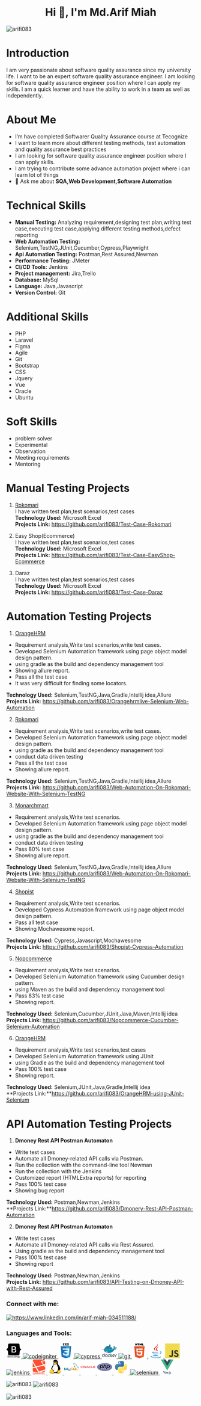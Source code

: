  <h1 align="center">Hi 👋, I'm Md.Arif Miah</h1>
 <p align="left"> <img src="https://komarev.com/ghpvc/?username=arifi083&label=Profile%20views&color=0e75b6&style=flat" alt="arifi083" /> </p>
<h1>Introduction</h1>
<p >I am very passionate about software quality assurance since my university life. I want to be an expert software quality assurance engineer.  I am looking for software quality assurance engineer position where I can apply my skills. I am a quick learner and have the ability to work in a team as well as independently.</p>

<h1>About Me</h1>

- I’m have completed Softwarer Quality Assurance course at Tecognize
-  I want to learn more about different testing methods, test automation and quality assurance best practices 
- I am looking for software quality assurance engineer position where I can apply skills.
- I am trying to contribute some advance automation  project where i can learn lot of things
- 💬 Ask me about **SQA,Web Development,Software Automation**


<h1>Technical Skills</h1>

- **Manual Testing:** Analyzing requirement,designing test plan,writing test case,executing test case,applying different testing methods,defect reporting
- **Web Automation Testing:** Selenium,TestNG,JUnit,Cucumber,Cypress,Playwright
- **Api Automation Testing:** Postman,Rest Assured,Newman
- **Performance Testing:** JMeter
- **CI/CD Tools:** Jenkins
- **Project management:** Jira,Trello
- **Database:** MySql
- **Language:** Java,Javascript
- **Version Control:** Git
<h1>Additional Skills</h1>

- PHP
- Laravel
- Figma
- Agile
- Git
- Bootstrap
- CSS
- Jquery
- Vue
- Oracle
- Ubuntu

<h1>Soft Skills</h1>

- problem solver
- Experimental
- Observation
- Meeting requirements
- Mentoring
  

<h1>Manual Testing Projects</h1>

1.  <a href="https://www.rokomari.com/book">Rokomari </a> </br>
    I have written test plan,test scenarios,test cases </br>
    **Technology Used:** Microsoft Excel </br>
    **Projects Link:** https://github.com/arifi083/Test-Case-Rokomari

2.  Easy Shop(Ecommerce) </br>
    I have written test plan,test scenarios,test cases </br>
    **Technology Used:** Microsoft Excel </br>
    **Projects Link:** https://github.com/arifi083/Test-Case-EasyShop-Ecommerce

3.  Daraz </br>
    I have written test plan,test scenarios,test cases </br>
    **Technology Used:** Microsoft Excel </br>
    **Projects Link:** https://github.com/arifi083/Test-Case-Daraz

<h1>Automation Testing Projects</h1>

1. <a href="https://opensource-demo.orangehrmlive.com/web/index.php/auth/login">OrangeHRM</a> </br>

- Requirement analysis,Write test scenarios,write test cases.
- Developed Selenium Automation framework using page object model design pattern.
- using gradle as the build and dependency management tool
- Showing allure report.
- Pass all the test case
- It was very difficult for finding some locators.

**Technology Used:** Selenium,TestNG,Java,Gradle,Intellij idea,Allure </br>
**Projects Link:** https://github.com/arifi083/Orangehrmlive-Selenium-Web-Automation

2. <a href="https://www.rokomari.com/book"> Rokomari </a> </br>

- Requirement analysis,Write test scenarios,write test cases.
- Developed Selenium Automation framework using page object model design pattern.
- using gradle as the build and dependency management tool
- conduct data driven testing
- Pass all the test case
- Showing allure report.

**Technology Used:** Selenium,TestNG,Java,Gradle,Intellij idea,Allure </br>
**Projects Link:** https://github.com/arifi083/Web-Automation-On-Rokomari-Website-With-Selenium-TestNG

3. <a href="https://monarchmart.com/">Monarchmart </a></br>

- Requirement analysis,Write test scenarios.
- Developed Selenium Automation framework using page object model design pattern.
- using gradle as the build and dependency management tool
- conduct data driven testing
- Pass 80% test case
- Showing allure report.

**Technology Used:** Selenium,TestNG,Java,Gradle,Intellij idea,Allure </br>
**Projects Link:** https://github.com/arifi083/Web-Automation-On-Rokomari-Website-With-Selenium-TestNG

4. <a href="https://shopist.io/"> Shopist </a></br>

- Requirement analysis,Write test scenarios.
- Developed Cypress Automation framework using page object model design pattern.
- Pass all test case
- Showing Mochawesome report.

**Technology Used:** Cypress,Javascript,Mochawesome </br>
**Projects Link:** https://github.com/arifi083/Shopist-Cypress-Automation

5. <a href="https://admin-demo.nopcommerce.com/">Nopcommerce</a></br>

- Requirement analysis,Write test scenarios.
- Developed Selenium Automation framework using Cucumber design pattern.
- using Maven as the build and dependency management tool
- Pass 83% test case
- Showing report.

**Technology Used:** Selenium,Cucumber,JUnit,Java,Maven,Intellij idea </br>
**Projects Link:** https://github.com/arifi083/Nopcommerce-Cucumber-Selenium-Automation


6. <a href="https://opensource-demo.orangehrmlive.com/web/index.php/auth/login">OrangeHRM</a> </br>

- Requirement analysis,Write test scenarios,test cases
- Developed Selenium Automation framework using JUnit
- using Gradle as the build and dependency management tool
- Pass 100% test case
- Showing report.

**Technology Used:** Selenium,JUnit,Java,Gradle,Intellij idea </br>
**Projects Link:**https://github.com/arifi083/OrangeHRM-using-JUnit-Selenium

<h1>API Automation Testing Projects</h1>

1. **Dmoney Rest API Postman Automaton** </br>
 - Write test cases
 - Automate all Dmoney-related API calls via Postman.
 - Run the collection with the command-line tool Newman
 - Run the collection with the Jenkins
 - Customized report (HTMLExtra reports) for reporting
 - Pass 100% test case
 - Showing bug report
 
**Technology Used:** Postman,Newman,Jenkins </br>
**Projects Link:**https://github.com/arifi083/Dmonery-Rest-API-Postman-Automation

2. **Dmoney Rest API Postman Automaton** </br>
 - Write test cases
 - Automate all Dmoney-related API calls via Rest Assured.
 - Using gradle as the build and dependency management tool
 - Pass 100% test case
 - Showing report

**Technology Used:** Postman,Newman,Jenkins </br>
**Projects Link:** https://github.com/arifi083/API-Testing-on-Dmoney-API-with-Rest-Assured


<h3 align="left">Connect with me:</h3>
<p align="left">
<a href="https://linkedin.com/in/https://www.linkedin.com/in/arif-miah-034511188/" target="blank"><img align="center" src="https://raw.githubusercontent.com/rahuldkjain/github-profile-readme-generator/master/src/images/icons/Social/linked-in-alt.svg" alt="https://www.linkedin.com/in/arif-miah-034511188/" height="30" width="40" /></a>
</p>

<h3 align="left">Languages and Tools:</h3>
<p align="left"> <a href="https://getbootstrap.com" target="_blank" rel="noreferrer"> <img src="https://raw.githubusercontent.com/devicons/devicon/master/icons/bootstrap/bootstrap-plain-wordmark.svg" alt="bootstrap" width="40" height="40"/> </a> <a href="https://codeigniter.com" target="_blank" rel="noreferrer"> <img src="https://cdn.worldvectorlogo.com/logos/codeigniter.svg" alt="codeigniter" width="40" height="40"/> </a> <a href="https://www.w3schools.com/css/" target="_blank" rel="noreferrer"> <img src="https://raw.githubusercontent.com/devicons/devicon/master/icons/css3/css3-original-wordmark.svg" alt="css3" width="40" height="40"/> </a> <a href="https://www.cypress.io" target="_blank" rel="noreferrer"> <img src="https://raw.githubusercontent.com/simple-icons/simple-icons/6e46ec1fc23b60c8fd0d2f2ff46db82e16dbd75f/icons/cypress.svg" alt="cypress" width="40" height="40"/> </a> <a href="https://www.docker.com/" target="_blank" rel="noreferrer"> <img src="https://raw.githubusercontent.com/devicons/devicon/master/icons/docker/docker-original-wordmark.svg" alt="docker" width="40" height="40"/> </a> <a href="https://git-scm.com/" target="_blank" rel="noreferrer"> <img src="https://www.vectorlogo.zone/logos/git-scm/git-scm-icon.svg" alt="git" width="40" height="40"/> </a> <a href="https://www.w3.org/html/" target="_blank" rel="noreferrer"> <img src="https://raw.githubusercontent.com/devicons/devicon/master/icons/html5/html5-original-wordmark.svg" alt="html5" width="40" height="40"/> </a> <a href="https://www.java.com" target="_blank" rel="noreferrer"> <img src="https://raw.githubusercontent.com/devicons/devicon/master/icons/java/java-original.svg" alt="java" width="40" height="40"/> </a> <a href="https://developer.mozilla.org/en-US/docs/Web/JavaScript" target="_blank" rel="noreferrer"> <img src="https://raw.githubusercontent.com/devicons/devicon/master/icons/javascript/javascript-original.svg" alt="javascript" width="40" height="40"/> </a> <a href="https://www.jenkins.io" target="_blank" rel="noreferrer"> <img src="https://www.vectorlogo.zone/logos/jenkins/jenkins-icon.svg" alt="jenkins" width="40" height="40"/> </a> <a href="https://laravel.com/" target="_blank" rel="noreferrer"> <img src="https://raw.githubusercontent.com/devicons/devicon/master/icons/laravel/laravel-plain-wordmark.svg" alt="laravel" width="40" height="40"/> </a> <a href="https://www.linux.org/" target="_blank" rel="noreferrer"> <img src="https://raw.githubusercontent.com/devicons/devicon/master/icons/linux/linux-original.svg" alt="linux" width="40" height="40"/> </a> <a href="https://www.mysql.com/" target="_blank" rel="noreferrer"> <img src="https://raw.githubusercontent.com/devicons/devicon/master/icons/mysql/mysql-original-wordmark.svg" alt="mysql" width="40" height="40"/> </a> <a href="https://www.oracle.com/" target="_blank" rel="noreferrer"> <img src="https://raw.githubusercontent.com/devicons/devicon/master/icons/oracle/oracle-original.svg" alt="oracle" width="40" height="40"/> </a> <a href="https://www.php.net" target="_blank" rel="noreferrer"> <img src="https://raw.githubusercontent.com/devicons/devicon/master/icons/php/php-original.svg" alt="php" width="40" height="40"/> </a> <a href="https://www.python.org" target="_blank" rel="noreferrer"> <img src="https://raw.githubusercontent.com/devicons/devicon/master/icons/python/python-original.svg" alt="python" width="40" height="40"/> </a> <a href="https://www.selenium.dev" target="_blank" rel="noreferrer"> <img src="https://raw.githubusercontent.com/detain/svg-logos/780f25886640cef088af994181646db2f6b1a3f8/svg/selenium-logo.svg" alt="selenium" width="40" height="40"/> </a> <a href="https://vuejs.org/" target="_blank" rel="noreferrer"> <img src="https://raw.githubusercontent.com/devicons/devicon/master/icons/vuejs/vuejs-original-wordmark.svg" alt="vuejs" width="40" height="40"/> </a> </p>

<p><img align="left" src="https://github-readme-stats.vercel.app/api/top-langs?username=arifi083&show_icons=true&locale=en&layout=compact" alt="arifi083" /></p>

<p>&nbsp;<img align="center" src="https://github-readme-stats.vercel.app/api?username=arifi083&show_icons=true&locale=en" alt="arifi083" /></p>

<p><img align="center" src="https://github-readme-streak-stats.herokuapp.com/?user=arifi083&" alt="arifi083" /></p>
